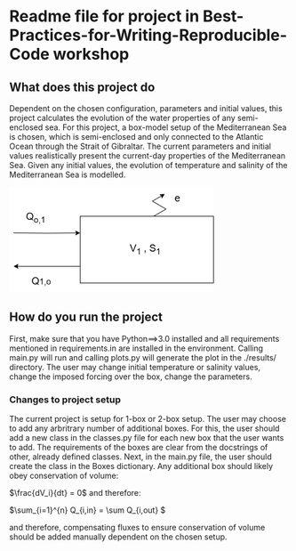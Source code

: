 
# Readme file for project in Best-Practices-for-Writing-Reproducible-Code workshop

## What does this project do
Dependent on the chosen configuration, parameters and initial values, this project calculates the evolution of the water properties of any semi-enclosed sea. 
For this project, a box-model setup of the Mediterranean Sea is chosen, which is semi-enclosed and only connected to the Atlantic Ocean through the Strait of Gibraltar. 
The current parameters and initial values realistically present the current-day properties of the Mediterranean Sea. Given any initial values, the evolution of temperature and salinity of the Mediterranean Sea is modelled. 

![Example sketch of simple box model setup](/assets/images/Simple_1box.drawio.png)


## How do you run the project
First, make sure that you have Python==>3.0 installed and all requirements mentioned in requirements.in are installed in the environment. 
Calling main.py will run and calling plots.py will generate the plot in the ./results/ directory. 
The user may change initial temperature or salinity values, change the imposed forcing over the box, change the parameters. 

### Changes to project setup 
The current project is setup for 1-box or 2-box setup. The user may choose to add any arbritrary number of additional boxes. For this, the user should add a new class in the classes.py file for each new box that the user wants to add. The requirements of the boxes are clear from the docstrings of other, already defined classes. Next, in the main.py file, the user should create the class in the Boxes dictionary. 
Any additional box should likely obey conservation of volume:

$`\frac{dV_i}{dt} = 0`$ and therefore: 

$`\sum_{i=1}^{n} Q_{i,in} = \sum Q_{i,out} `$

and therefore, compensating fluxes to ensure conservation of volume should be added manually dependent on the chosen setup. 

